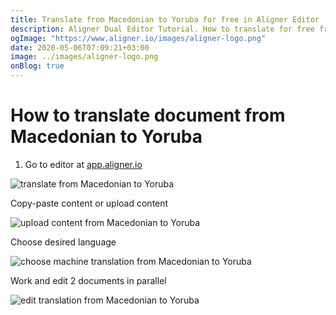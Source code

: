 ```yaml
---
title: Translate from Macedonian to Yoruba for free in Aligner Editor
description: Aligner Dual Editor Tutorial. How to translate for free from Macedonian to Yoruba. Aligner is multilingual document management platform. 
ogImage: "https://www.aligner.io/images/aligner-logo.png"
date: 2020-05-06T07:09:21+03:00
image: ../images/aligner-logo.png
onBlog: true
---
```


# How to translate document from Macedonian to Yoruba

1. Go to editor at [app.aligner.io](https://app.aligner.io "Aligner App web page")

![translate from Macedonian to Yoruba](../aligner-blank-editor.png "translate from Macedonian to Yoruba")

Copy-paste content or upload content

![upload content from Macedonian to Yoruba](../aligner-uploaded-document.png "upload content from Macedonian to Yoruba")

Choose desired language

![choose machine translation from Macedonian to Yoruba](../aligner-language-dropdown.png "choose machine translation from Macedonian to Yoruba")

Work and edit 2 documents in parallel

![edit translation from Macedonian to Yoruba](../aligner-double-sitded-editor.png "edit translation from Macedonian to Yoruba")

